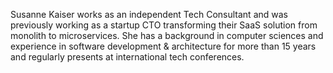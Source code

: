 Susanne Kaiser works as an independent Tech Consultant and was previously working as a startup CTO transforming their SaaS solution from monolith to microservices. She has a background in computer sciences and experience in software development & architecture for more than 15 years and regularly presents at international tech conferences.